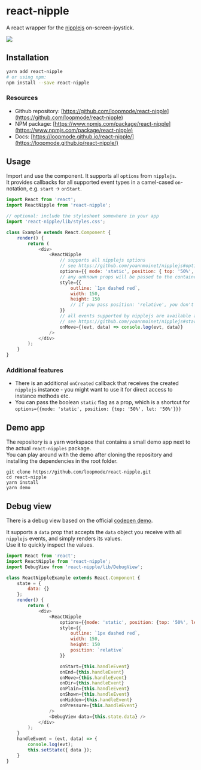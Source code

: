 # react-nipple

A react wrapper for the [nipplejs](https://www.npmjs.com/package/nipplejs) on-screen-joystick.

<img src="https://raw.githubusercontent.com/loopmode/react-nipple/master/packages/react-nipple/preview.gif" />

## Installation

```bash
yarn add react-nipple
# or using npm:
npm install --save react-nipple
```

### Resources

-   Github repository: [https://github.com/loopmode/react-nipple](https://github.com/loopmode/react-nipple)
-   NPM package: [https://www.npmjs.com/package/react-nipple](https://www.npmjs.com/package/react-nipple)
-   Docs: [https://loopmode.github.io/react-nipple/](https://loopmode.github.io/react-nipple/)

## Usage

Import and use the component. It supports all `options` from `nipplejs`.  
It provides callbacks for all supported event types in a camel-cased `on`-notation, e.g. `start` -> `onStart`.

```javascript
import React from 'react';
import ReactNipple from 'react-nipple';

// optional: include the stylesheet somewhere in your app
import 'react-nipple/lib/styles.css';

class Example extends React.Component {
    render() {
        return (
            <div>
                <ReactNipple
                    // supports all nipplejs options
                    // see https://github.com/yoannmoinet/nipplejs#options
                    options={{ mode: 'static', position: { top: '50%', left: '50%' } }}
                    // any unknown props will be passed to the container element, e.g. 'title', 'style' etc
                    style={{
                        outline: `1px dashed red`,
                        width: 150,
                        height: 150
                        // if you pass position: 'relative', you don't need to import the stylesheet
                    }}
                    // all events supported by nipplejs are available as callbacks
                    // see https://github.com/yoannmoinet/nipplejs#start
                    onMove={(evt, data) => console.log(evt, data)}
                />
            </div>
        );
    }
}
```

### Additional features

-   There is an additional `onCreated` callback that receives the created `nipplejs` instance - you might want to use it for direct access to instance methods etc.
-   You can pass the boolean `static` flag as a prop, which is a shortcut for `options={{mode: 'static', position: {top: '50%', let: '50%'}}}`

## Demo app

The repository is a yarn workspace that contains a small demo app next to the actual `react-nipples` package.  
You can play around with the demo after cloning the repository and installing the dependencies in the root folder.

```
git clone https://github.com/loopmode/react-nipple.git
cd react-nipple
yarn install
yarn demo
```

## Debug view

There is a debug view based on the official [codepen demo](https://codepen.io/YoannM/pen/gapmMG).

It supports a `data` prop that accepts the `data` object you receive with all `nipplejs` events, and simply renders its values.  
Use it to quickly inspect the values.

```javascript
import React from 'react';
import ReactNipple from 'react-nipple';
import DebugView from 'react-nipple/lib/DebugView';

class ReactNippleExample extends React.Component {
    state = {
        data: {}
    };
    render() {
        return (
            <div>
                <ReactNipple
                    options={{mode: 'static', position: {top: '50%', left: '50%'}}}
                    style={{
                        outline: `1px dashed red`,
                        width: 150,
                        height: 150
                        position: `relative`
                    }}

                    onStart={this.handleEvent}
                    onEnd={this.handleEvent}
                    onMove={this.handleEvent}
                    onDir={this.handleEvent}
                    onPlain={this.handleEvent}
                    onShown={this.handleEvent}
                    onHidden={this.handleEvent}
                    onPressure={this.handleEvent}
                />
                <DebugView data={this.state.data} />
            </div>
        );
    }
    handleEvent = (evt, data) => {
        console.log(evt);
        this.setState({ data });
    }
}
```
